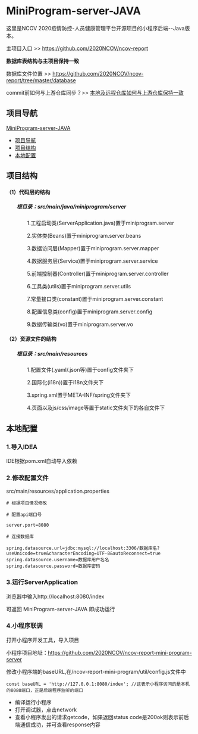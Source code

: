 # MiniProgram-server-JAVA

这里是NCOV 2020疫情防控-人员健康管理平台开源项目的小程序后端--Java版本。

主项目入口 >> https://github.com/2020NCOV/ncov-report

**数据库表结构与主项目保持一致** 

数据库文件位置 >> https://github.com/2020NCOV/ncov-report/tree/master/database

commit前如何与上游仓库同步？>> [本地及远程仓库如何与上游仓库保持一致](https://github.com/msq0313/MiniProgram-server-JAVA/blob/master/Git_tour.md)

## 项目导航

[MiniProgram-server-JAVA](#MiniProgram-server-JAVA)

- [项目导航](#项目导航)
- [项目结构](#项目结构)
- [本地配置](#本地配置)

## 项目结构

#### （1）代码层的结构

##### 　　根目录：src/main/java/miniprogram/server

　　　　1.工程启动类(ServerApplication.java)置于miniprogram.server

　　　　2.实体类(Beans)置于miniprogram.server.beans

　　　　3.数据访问层(Mapper)置于miniprogram.server.mapper

　　　　4.数据服务层(Service)置于miniprogram.server.service

　　　　5.前端控制器(Controller)置于miniprogram.server.controller

　　　　6.工具类(utils)置于miniprogram.server.utils

　　　　7.常量接口类(constant)置于miniprogram.server.constant

　　　　8.配置信息类(config)置于miniprogram.server.config

　　　　9.数据传输类(vo)置于miniprogram.server.vo

#### （2）资源文件的结构

##### 　　根目录：src/main/resources

　　　　1.配置文件(.yaml/.json等)置于config文件夹下

　　　　2.国际化(i18n))置于i18n文件夹下

　　　　3.spring.xml置于META-INF/spring文件夹下

　　　　4.页面以及js/css/image等置于static文件夹下的各自文件下

## 本地配置

### 1.导入IDEA

IDE根据pom.xml自动导入依赖

### 2.修改配置文件

src/main/resources/application.properties

~~~
# 根据项目情况修改

# 配置api端口号

server.port=8080

# 连接数据库

spring.datasource.url=jdbc:mysql://localhost:3306/数据库名?useUnicode=true&characterEncoding=UTF-8&autoReconnect=true
spring.datasource.username=数据库用户名名
spring.datasource.password=数据库密码
~~~

### 3.运行ServerApplication

浏览器中输入http://localhost:8080/index

可返回 MiniProgram-server-JAVA 即成功运行

### 4.小程序联调

打开小程序开发工具，导入项目

小程序项目地址：https://github.com/2020NCOV/ncov-report-mini-program-server

修改小程序端的baseURL,在/ncov-report-mini-program/util/config.js文件中

~~~
const baseURL = 'http://127.0.0.1:8080/index'; //这表示小程序访问的是本机的8080端口，正是后端程序监听的端口
~~~

- 编译运行小程序
- 打开调试器，点击network
- 查看小程序发出的请求getcode，如果返回status code是200ok则表示前后端通信成功，并可查看response内容